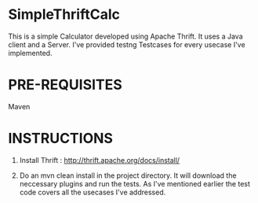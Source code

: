 SimpleThriftCalc
================

This is a simple Calculator developed using Apache Thrift. It uses a Java client and a Server. 
I've provided testng Testcases for every usecase I've implemented.

PRE-REQUISITES
==============

Maven 

INSTRUCTIONS
============

1. Install Thrift : http://thrift.apache.org/docs/install/

2. Do an mvn clean install in the project directory.
   It will download the neccessary plugins and run the tests. 
   As I've mentioned earlier the test code covers all the usecases I've addressed. 


